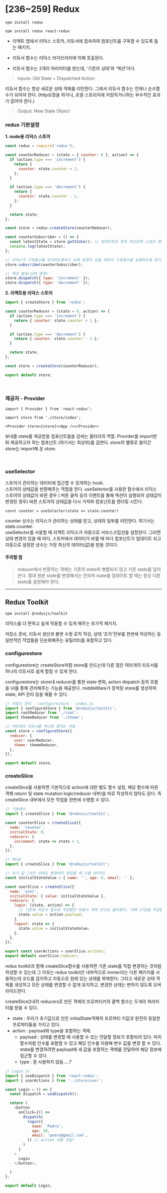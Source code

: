 # [236~259] Redux

`npm install redux`

`npm install redux react-redux`

- 리액트 앱에서 리덕스 스토어, 리듀서에 접속하여 컴포넌트를 구독할 수 있도록 돕는 패키지.

- 리듀서 함수는 리덕스 라이브러리에 의해 호출된다.

- 리듀서 함수는 2개의 파라미터를 받는데, '기존의 상태'와 '액션'이다.

> Inputs: Old State + Dispatched Action

리듀서 함수는 항상 새로운 상태 객체를 리턴한다. 그래서 리듀서 함수는 언제나 순수함수가 되어야 한다. (http요청을 하거나, 로컬 스토리지에 저장하거나하는 부수적인 효과가 없어야 한다.)

> Output: New State Object

### redux 기본설정

**1. node용 리덕스 스토어**

```js
const redux = require('redux');

const counterReducer = (state = { counter: 0 }, action) => {
  if (action.type === 'increment') {
    return {
      counter: state.counter + 1,
    };
  }

  if (action.type === 'decrement') {
    return {
      counter: state.counter - 1,
    };
  }

  return state;
};

const store = redux.createStore(counterReducer);

const counterSubscriber = () => {
  const latestState = store.getState(); // 업데이트된 후의 최신상태 스냅샷 제공.
  console.log(latestState);
};

// 리덕스가 구독함수를 인식하도록하고 상태 변경이 있을 때마다 구독함수를 실행하도록 한다.
store.subscribe(counterSubscriber);

// 액션 발송(상태 변경)
store.dispatch({ type: 'increment' });
store.dispatch({ type: 'decrement' });
```

**2. 리액트용 리덕스 스토어**

```js
import { createStore } from 'redux';

const counterReducer = (state = 0, action) => {
  if (action.type === 'increment') {
    return { counter: state.counter + 1 };
  }

  if (action.type === 'decrement') {
    return { counter: state.counter - 1 };
  }

  return state;
};

const store = createStore(counterReducer);

export default store;
```

<br/>

### 제공자 - Provider

`import { Provider } from 'react-redux';`

`import store from './store/index';`

`<Provider store={store}><App /></Provider>`

보내줄 state를 제공받을 컴포넌트들을 감싸는 울타리의 역할. Provider를 import한 뒤 제공하고자 하는 컴포넌트 (여기서는 최상위)를 감싼다. store의 밸류로 들어간 store는 import해 온 store.

<br/>

### useSelector

스토어가 관리하는 데이터에 접근할 수 있게하는 hook.  
스토어의 상태값을 반환해주는 역할을 한다. useSelector를 사용한 함수에서 리덕스 스토어의 상태값이 바뀐 경우 ( 버튼 클릭 등의 이벤트를 통해 액션이 실행되어 상태값이 변경된 경우) 바뀐 스토어의 상태값을 다시 가져와 컴포넌트를 렌더링 시킨다.

`const counter = useSelector(state => state.counter)`

counter 상수는 리덕스가 관리하는 상태를 받고, 상태의 일부를 리턴한다. 여기서는 state.counter.  
useSelector를 사용할 때 리액트 리덕스가 자동으로 서브스크립션을 설정한다. 그러면 상태 변경이 있을 때 마다, 스토어에서 데이터가 바뀔 때 마다 컴포넌트가 업데이트 되고 자동으로 설정한 상수는 가장 최신의 데이터(값)을 받을 것이다.

#### 주의할 점

> reducer에서 반환하는 객체는 기존의 state와 병합되지 않고 기존 state를 덮어쓴다. 절대 원본 state를 변경해서는 안되며 state를 업데이트 할 때는 항상 다른 state를 설정해야 한다.

---

## Redux Toolkit

`npm install @reduxjs/toolkit`

리덕스를 더 편하고 쉽게 작동할 수 있게 해주는 추가적 패키지.

저장소 준비, 리듀서 생산과 불변 수정 로직 작성, 상태 ‘조각'전부를 한번에 작성하는 등 일반적인 작업들을 단순화해주는 유틸리티를 포함하고 있다.

### configurestore

configurestore는 createStore처럼 store를 만드는데 다른 점은 여러개의 리듀서를 하나의 리듀서로 쉽게 합칠 수 있게 한다.

configurestore는 store내 reducer를 통한 state 변화, action dispatch 등의 흐름을 UI를 통해 관리해주는 기능을 제공한다. middleWare가 장착된 store를 생성하여 state, API 관리 등을 해줄 수 있다.

```js
// 저장소 준비 - configurestore - index.js
import { configureStore } from '@reduxjs/toolkit';
import rootReducer from './root';
import themeReducer from './theme';

// 여러개의 리듀서를 하나로 합치는 작업
const store = configureStore({
  reducer: {
    user: userReducer,
    theme: themeReducer,
  },
});

export default store;
```

### createSlice

createSlice를 사용하면 기본적으로 action에 대한 별도 함수 설정, 해당 함수에 따른 객체 return 및 state mutation logic(reducer 내부)을 따로 작성하지 않아도 된다. 즉 createSlice 내부에서 모든 작업을 한번에 수행할 수 있다.

```js
// 기본예시
import { createSlice } from '@reduxjs/toolkit';

const counterSlice = createSlice({
  name: 'counter',
  initialState: 0,
  reducers: {
    increment: state => state + 1,
  },
});
```

```js
// 예시2
import { createSlice } from '@reduxjs/toolkit';

// 초기 값 (아무 상태도 변경하지 않았을 때 나올 데이터)
const initialStateValue = { name: '', age: 0, email: '' };

const userSlice = createSlice({
  name: 'user',
  initialState: { value: initialStateValue },
  reducers: {
    login: (state, action) => {
      // 기존에 리듀서 함수로 작성했던 부분이 객체 안으로 들어왔다. 이때 if문을 작성할 필요가 없다 (어떤 액션인지에 따라 메서드가 자동 호출됨.)
      state.value = action.payload;
    },
    logout: state => {
      state.value = initialStateValue;
    },
  },
});

export const userActions = userSlice.actions;
export default userSlice.reducer;
```

redux toolkit과 함께 createSlice함수를 사용하면 기존 state를 직접 변경하는 것처럼 작성할 수 있는데 그 이유는 redux toolkit은 내부적으로 immer라는 다른 패키지를 사용하는데 코드를 감지하고 자동으로 원래 있는 상태를 복제한다.
그리고 새로운 상태 객체를 생성하고 모든 상태를 변경할 수 없게 유지하고, 변경한 상태는 변하지 않도록 오버라이드한다.

createSlice()내의 reducers로 만든 객체의 프로퍼티키의 콜백 함수는 두개의 파라미터를 받을 수 있다.

- state : 우리가 초기값으로 만든 initialState객체의 프로퍼티 키값과 완전히 동일한 프로퍼티들을 가지고 있다.
- action : payload와 type을 포함하는 객체.
  - payload : 상태를 변경할 때 사용할 수 있는 전달할 정보가 포함되어 있다. 마치 함수처럼 인수를 포함할 수 있고 해당 인수를 이용해 변수 값을 변경 할 수 있다. state를 변경하려면 payload에 새 값을 포함하는 객체를 전달하여 해당 정보에 접근할 수 있다.
  - type : 잘 사용하지 않음…..?

```js
// Login.js
import { useDispatch } from 'react-redux';
import { userActions } from '../store/user';

const Login = () => {
  const dispatch = useDispatch();

  return (
    <button
      onClick={() =>
        dispatch(
          login({
            name: 'Pedro',
            age: 20,
            email: 'pedro@gmail.com',
          }) // action 내용 전달!
        )
      }
    >
      Login
    </button>;

  )
};

export default Login;
```
